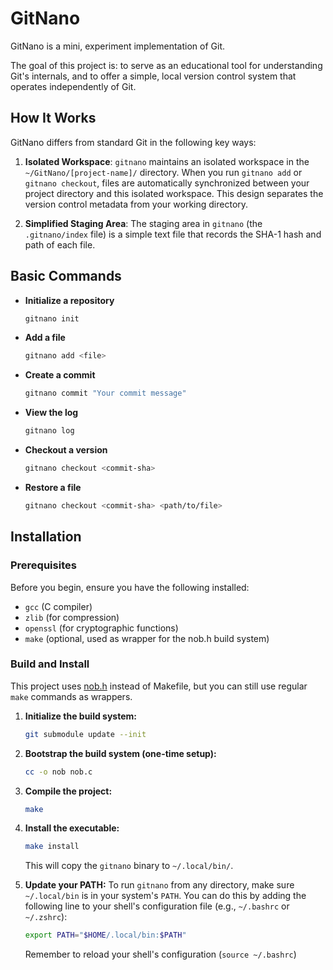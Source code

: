 # GitNano

GitNano is a mini, experiment implementation of Git.

The goal of this project is: to serve as an educational tool for understanding Git's internals, and to offer a simple, local version control system that operates independently of Git.

## How It Works

GitNano differs from standard Git in the following key ways:

1.  **Isolated Workspace**:
    `gitnano` maintains an isolated workspace in the `~/GitNano/[project-name]/` directory. When you run `gitnano add` or `gitnano checkout`, files are automatically synchronized between your project directory and this isolated workspace. This design separates the version control metadata from your working directory.

2.  **Simplified Staging Area**:
    The staging area in `gitnano` (the `.gitnano/index` file) is a simple text file that records the SHA-1 hash and path of each file.

## Basic Commands

- **Initialize a repository**
  ```bash
  gitnano init
  ```

- **Add a file**
  ```bash
  gitnano add <file>
  ```

- **Create a commit**
  ```bash
  gitnano commit "Your commit message"
  ```

- **View the log**
  ```bash
  gitnano log
  ```

- **Checkout a version**
  ```bash
  gitnano checkout <commit-sha>
  ```

- **Restore a file**
  ```bash
  gitnano checkout <commit-sha> <path/to/file>
  ```

## Installation

### Prerequisites

Before you begin, ensure you have the following installed:
- `gcc` (C compiler)
- `zlib` (for compression)
- `openssl` (for cryptographic functions)
- `make` (optional, used as wrapper for the nob.h build system)

### Build and Install

This project uses [nob.h](https://github.com/tsoding/nob.h/) instead of Makefile, but you can still use regular `make` commands as wrappers.

1.  **Initialize the build system:**
    ```bash
    git submodule update --init
    ```

2.  **Bootstrap the build system (one-time setup):**
    ```bash
    cc -o nob nob.c
    ```

3.  **Compile the project:**
    ```bash
    make
    ```

4.  **Install the executable:**
    ```bash
    make install
    ```
    This will copy the `gitnano` binary to `~/.local/bin/`.

5.  **Update your PATH:**
    To run `gitnano` from any directory, make sure `~/.local/bin` is in your system's `PATH`. You can do this by adding the following line to your shell's configuration file (e.g., `~/.bashrc` or `~/.zshrc`):
    ```bash
    export PATH="$HOME/.local/bin:$PATH"
    ```
    Remember to reload your shell's configuration (`source ~/.bashrc`)
